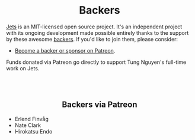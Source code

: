 <h1 align="center">Backers</h1>

[Jets](http://rubyonjets.com/) is an MIT-licensed open source project. It's an independent project with its ongoing development made possible entirely thanks to the support by these awesome [backers](https://github.com/tongueroo/jets/blob/master/backers.md). If you'd like to join them, please consider:

- [Become a backer or sponsor on Patreon](https://www.patreon.com/tongueroo).

Funds donated via Patreon go directly to support Tung Nguyen's full-time work on Jets.

<br><br>

<h2 align="center">Backers via Patreon</h2>

<!--10 start-->
- Erlend Finvåg
- Nate Clark
- Hirokatsu Endo
<!--10 end-->
